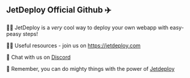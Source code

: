 ## JetDeploy Official Github ✈️

🙋‍♀️ JetDeploy is a *very* cool way to deploy your own webapp with easy-peasy steps!

👩‍💻 Useful resources - join us on https://jetdeploy.com

🌈 Chat with us on [Discord](https://discord.com/channels/1001849235471339640/1001849235471339643)

🧙 Remember, you can do mighty things with the power of [Jetdeploy](https://jetdeploy.com)
